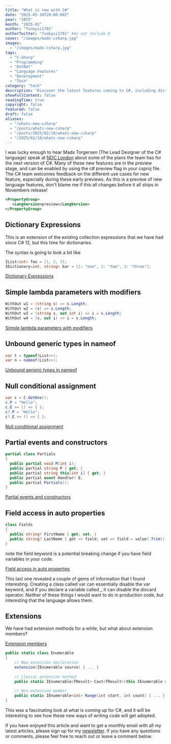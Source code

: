 ```yaml
---
title: "What is new with C#"
date: "2025-02-10T20:00:00Z"
year: "2025"
month: "2025-02"
author: "funkysi1701"
authorTwitter: "funkysi1701" #do not include @
cover: "/images/mads-csharp.jpg"
images:
  - "/images/mads-csharp.jpg"
tags:
  - "C-Sharp"
  - "Programming"
  - "DotNet"
  - "Language Features"
  - "Development"
  - "Tech"
category: "tech"
description: "Discover the latest features coming to C#, including dictionary expressions and more, as shared by Mads Torgersen at NDC London."
showFullContent: false
readingTime: true
copyright: false
featured: false
draft: false
aliases:
  - "/whats-new-csharp"
  - "/posts/whats-new-csharp"
  - "/posts/2025/02/10/whats-new-csharp"
  - "/2025/02/10/whats-new-csharp"
---
```

I was lucky enough to hear Mads Torgersen (The Lead Designer of the C# language) speak at [NDC London](/posts/2025/volunteering-at-ndc/) about some of the plans the team has for the next version of C#. Many of these new features are in the preview stage, and can be enabled by using the c# preview flag in your csproj file. The C# team welcomes feedback on the different use cases for new feature, especially during these early previews. As this is a preview of new language features, don't blame me if this all changes before it all ships in Novembers release!

```xml
<PropertyGroup>
   <LangVersion>preview</LangVersion>
</PropertyGroup>
```

## Dictionary Expressions

This is an extension of the existing collection expressions that we have had since C# 12, but this time for dictionaries.

The syntax is going to look a bit like

```csharp
IList<int> foo = [1, 2, 3];
IDictionary<int, string> bar = [1: "one", 2: "two", 3: "three"];
```

[Dictionary Expressions](https://github.com/dotnet/csharplang/blob/main/proposals/dictionary-expressions.md)

## Simple lambda parameters with modifiers

```csharp
WithOut w1 = (string s) => s.Length;
WithOut w2 = (s) => s.Length;
WithOut w3 = (string s, out int i) => i = s.Length;
WithOut w4 = (s, out i) => i = s.Length;
```

[Simple lambda parameters with modifiers](https://github.com/dotnet/csharplang/blob/main/proposals/simple-lambda-parameters-with-modifiers.md)

## Unbound generic types in nameof

```csharp
var t = typeof(List<>);
var n = nameof(List<>);
```

[Unbound generic types in nameof](https://github.com/dotnet/csharplang/blob/main/proposals/unbound-generic-types-in-nameof.md)

## Null conditional assignment

```csharp
var c = C.GetOne();
c.P = "Hello";
c.E += () => { };
c?.P = "Hello";
c?.E += () => { };
```

[Null conditional assignment](https://github.com/dotnet/csharplang/blob/main/proposals/null-conditional-assignment.md)

## Partial events and constructors

```csharp
partial class Partials
{
  public partial void M(int i);
  public partial string P { get; }
  public partial string this[int i] { get; }
  public partial event Handler? E;
  public partial Partials();
}
```

[Partial events and constructors](https://github.com/dotnet/csharplang/blob/main/proposals/partial-events-and-constructors.md)

## Field access in auto properties

```csharp
class Fields
{
  public string? FirstName { get; set; }
  public string? LastName { get => field; set => field = value?.Trim(); }
}
```

note the field keyword is a potential breaking change if you have field variables in your code.

[Field access in auto properties](https://github.com/dotnet/csharplang/blob/main/proposals/field-keyword.md)

This last one revealed a couple of gems of information that I found interesting. Creating a class called var can essentially disable the var keyword, and if you declare a variable called _ it can disable the discard operator. Neither of these things I would want to do in production code, but interesting that the language allows them.

## Extensions

We have had extension methods for a while, but what about extension members?

[Extension members](https://github.com/dotnet/csharplang/blob/main/proposals/extensions.md)

```csharp
public static class Enumerable
{
    // New extension declaration
    extension(IEnumerable source) { ... }
    
    // Classic extension method
    public static IEnumerable<TResult> Cast<TResult>(this IEnumerable source) { ... }
    
    // Non-extension member
    public static IEnumerable<int> Range(int start, int count) { ... } 
}
```

This was a fascinating look at what is coming up for C#, and it will be interesting to see how these new ways of writing code will get adopted.

If you have enjoyed this article and want to get a monthly email with all my latest articles, please sign up for my [newsletter](http://eepurl.com/i7pQno). If you have any questions or comments, please feel free to reach out or leave a comment below.
